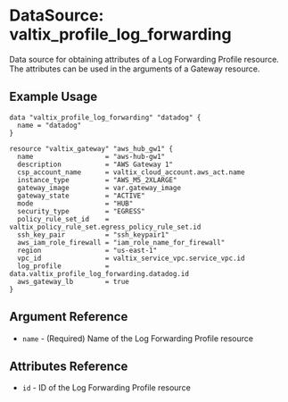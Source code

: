 # DataSource: valtix_profile_log_forwarding
Data source for obtaining attributes of a Log Forwarding Profile resource.  The attributes can be used in the arguments of a Gateway resource.

## Example Usage
```hcl
data "valtix_profile_log_forwarding" "datadog" {
  name = "datadog"
}

resource "valtix_gateway" "aws_hub_gw1" {
  name                  = "aws-hub-gw1"
  description           = "AWS Gateway 1"
  csp_account_name      = valtix_cloud_account.aws_act.name
  instance_type         = "AWS_M5_2XLARGE"
  gateway_image         = var.gateway_image
  gateway_state         = "ACTIVE"
  mode                  = "HUB"
  security_type         = "EGRESS"
  policy_rule_set_id    = valtix_policy_rule_set.egress_policy_rule_set.id
  ssh_key_pair          = "ssh_keypair1"
  aws_iam_role_firewall = "iam_role_name_for_firewall"
  region                = "us-east-1"
  vpc_id                = valtix_service_vpc.service_vpc.id
  log_profile           = data.valtix_profile_log_forwarding.datadog.id
  aws_gateway_lb        = true
}
```

## Argument Reference
* `name` - (Required) Name of the Log Forwarding Profile resource

## Attributes Reference
* `id` - ID of the Log Forwarding Profile resource